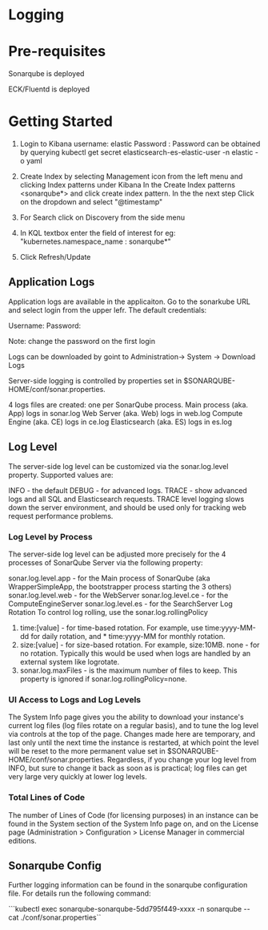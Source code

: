 # Logging  

# Pre-requisites

Sonarqube is deployed

ECK/Fluentd is deployed

# Getting Started

1. Login to Kibana
    username: elastic
    Password : <password>
    Password can be obtained by querying kubectl get secret elasticsearch-es-elastic-user -n elastic -o yaml

2. Create Index by  selecting Management icon from the left menu and  clicking Index patterns under Kibana
    In the Create Index patterns <sonarqube*> and click create index pattern.
    In the the next step Click on the dropdown and select "@timestamp"

3. For Search click on Discovery from the side menu

4. In KQL textbox enter the  field of interest for eg:  "kubernetes.namespace_name : sonarqube*"

5. Click Refresh/Update
  
## Application Logs

Application logs are available in the applicaiton.  Go to the sonarkube URL and select login from the upper lefr.  The default credentials:

Username: <admin>
Password: <admin>

Note: change the password on the first login  

Logs can be downloaded by goint to Administration-> System -> Download Logs

Server-side logging is controlled by properties set in $SONARQUBE-HOME/conf/sonar.properties.

4 logs files are created: one per SonarQube process.
  Main process (aka. App) logs in sonar.log
  Web Server (aka. Web) logs in web.log
  Compute Engine (aka. CE) logs in ce.log
  Elasticsearch (aka. ES) logs in es.log

## Log Level

The server-side log level can be customized via the sonar.log.level property. Supported values are:

INFO - the default
DEBUG - for advanced logs.
TRACE - show advanced logs and all SQL and Elasticsearch requests. TRACE level logging slows down the server environment, and should be used only for tracking web request performance problems.  

### Log Level by Process

The server-side log level can be adjusted more precisely for the 4 processes of SonarQube Server via the following property:

sonar.log.level.app - for the Main process of SonarQube (aka WrapperSimpleApp, the bootstrapper process starting the 3 others)
sonar.log.level.web - for the WebServer
sonar.log.level.ce - for the ComputeEngineServer
sonar.log.level.es - for the SearchServer
Log Rotation
To control log rolling, use the sonar.log.rollingPolicy

1. time:[value] - for time-based rotation. For example, use time:yyyy-MM-dd for daily rotation, and * time:yyyy-MM for monthly rotation.
2. size:[value] - for size-based rotation. For example, size:10MB.
none - for no rotation. Typically this would be used when logs are handled by an external system like logrotate.
3. sonar.log.maxFiles - is the maximum number of files to keep. This property is ignored if sonar.log.rollingPolicy=none.

### UI Access to Logs and Log Levels

The System Info page gives you the ability to download your instance's current log files (log files rotate on a regular basis), and to tune the log level via controls at the top of the page. Changes made here are temporary, and last only until the next time the instance is restarted, at which point the level will be reset to the more permanent value set in $SONARQUBE-HOME/conf/sonar.properties. Regardless, if you change your log level from INFO, but sure to change it back as soon as is practical; log files can get very large very quickly at lower log levels.

### Total Lines of Code

The number of Lines of Code (for licensing purposes) in an instance can be found in the System section of the System Info page on, and on the License page (Administration > Configuration > License Manager in commercial editions.

## Sonarqube Config  

Further logging information can be found in the sonarqube configuration file.  For details run the following command:

```kubectl exec sonarqube-sonarqube-5dd795f449-xxxx -n sonarqube -- cat ./conf/sonar.properties``  
